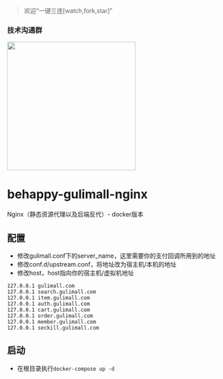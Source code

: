 > 欢迎“一键三连[watch,fork,star]”
### 技术沟通群
<img src="https://raw.githubusercontent.com/wang-xiaowu/picture_repository/master/behappy_group.jpg" width="300px">

# behappy-gulimall-nginx
Nginx（静态资源代理以及后端反代）- docker版本

## 配置

- 修改gulimall.conf下的server_name，这里需要你的支付回调所用到的地址
- 修改conf.d/upstream.conf，将地址改为宿主机/本机的地址
- 修改host，host指向你的宿主机/虚拟机地址
```agsl
127.0.0.1 gulimall.com
127.0.0.1 search.gulimall.com
127.0.0.1 item.gulimall.com
127.0.0.1 auth.gulimall.com
127.0.0.1 cart.gulimall.com
127.0.0.1 order.gulimall.com
127.0.0.1 member.gulimall.com
127.0.0.1 seckill.gulimall.com
```

## 启动

- 在根目录执行`docker-compose up -d`
